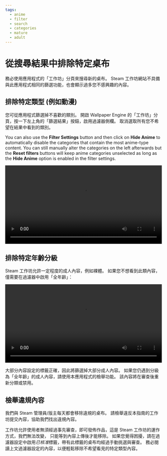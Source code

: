 ```yaml
---
tags:
  - anime
  - filter
  - search
  - categories
  - mature
  - adult
---
```


# 從搜尋結果中排除特定桌布

務必使用應用程式的「工作坊」分頁來搜尋新的桌布。 Steam 工作坊網站不具備與此應用程式相同的篩選功能，也會顯示過多您不感興趣的內容。

## 排除特定類型 (例如動漫)

您可從應用程式篩選掉不喜歡的類別。 開啟 Wallpaper Engine 的「工作坊」分頁，按一下左上角的「篩選結果」按鈕，啟用過濾器側欄。 取消選取所有您不希望在結果中看到的類別。

You can also use the **Filter Settings** button and then click on **Hide Anime** to automatically disable the categories that contain the most anime-type content. You can still manually alter the categories on the left afterwards but the **Reset filters** buttons will keep anime categories unselected as long as the **Hide Anime** option is enabled in the filter settings.

<video width="100%" autoplay loop>
  <source src="/videos/filtercontent.mp4" type="video/mp4">
  Your browser does not support the video tag.
</video>

## 排除特定年齡分級

Steam 工作坊允許一定程度的成人內容，例如裸體。 如果您不想看到此類內容，僅需要在過濾器中啟用「全年齡」：

<video width="100%" autoplay loop>
  <source src="/videos/filterage.mp4" type="video/mp4">
  Your browser does not support the video tag.
</video>

大部分內容設定的標籤正確，因此將篩選掉大部分成人內容。 如果您仍遇到分級為「全年齡」的成人內容，請使用本應用程式的檢舉功能。 該內容將在審查後重新分類或禁用。

## 檢舉違規內容

我們與 Steam 管理員/版主每天都會移除違規的桌布。 請檢舉違反本指南的工作坊提交內容，協助我們找出違規內容。

工作坊允許使用者無須經過事先審查，即可發佈作品，這是 Steam 工作坊的運作方式，我們無法改變， 只能等到內容上傳後才能移除。 如果您覺得困擾，請在過濾器設定中啟用*已核准*標籤，帶有此標籤的桌布均經過手動挑選與審查。 務必閱讀上文過濾器設定的內容，以便輕鬆移除不希望看見的特定類型內容。